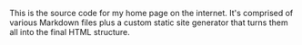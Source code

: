 This is the source code for my home page on the internet. It's comprised of various Markdown files plus a custom static site generator that turns them all into the final HTML structure.